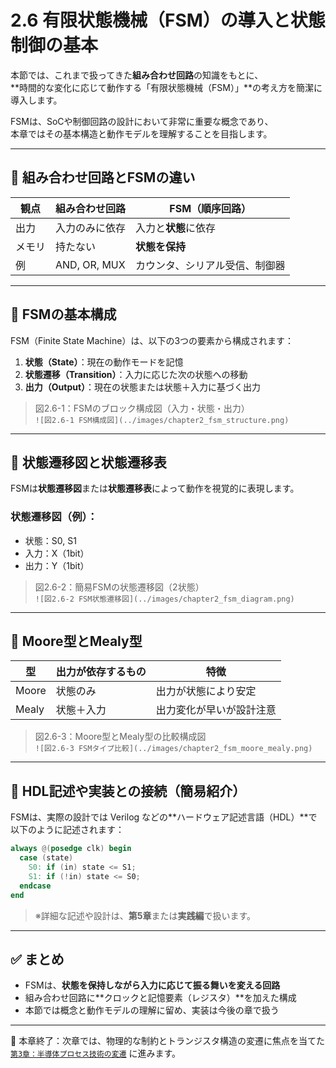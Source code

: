 # 2.6 有限状態機械（FSM）の導入と状態制御の基本

本節では、これまで扱ってきた**組み合わせ回路**の知識をもとに、  
**時間的な変化に応じて動作する「有限状態機械（FSM）」**の考え方を簡潔に導入します。

FSMは、SoCや制御回路の設計において非常に重要な概念であり、  
本章ではその基本構造と動作モデルを理解することを目指します。

---

## 🔹 組み合わせ回路とFSMの違い

| 観点 | 組み合わせ回路 | FSM（順序回路） |
|------|----------------|----------------|
| 出力 | 入力のみに依存 | 入力と**状態**に依存 |
| メモリ | 持たない | **状態を保持** |
| 例 | AND, OR, MUX | カウンタ、シリアル受信、制御器 |

---

## 🔹 FSMの基本構成

FSM（Finite State Machine）は、以下の3つの要素から構成されます：

1. **状態（State）**：現在の動作モードを記憶  
2. **状態遷移（Transition）**：入力に応じた次の状態への移動  
3. **出力（Output）**：現在の状態または状態＋入力に基づく出力

> 図2.6-1：FSMのブロック構成図（入力・状態・出力）  
> `![図2.6-1 FSM構成図](../images/chapter2_fsm_structure.png)`

---

## 🔹 状態遷移図と状態遷移表

FSMは**状態遷移図**または**状態遷移表**によって動作を視覚的に表現します。

### 状態遷移図（例）：

- 状態：S0, S1
- 入力：X（1bit）
- 出力：Y（1bit）

> 図2.6-2：簡易FSMの状態遷移図（2状態）  
> `![図2.6-2 FSM状態遷移図](../images/chapter2_fsm_diagram.png)`

---

## 🔹 Moore型とMealy型

| 型 | 出力が依存するもの | 特徴 |
|----|--------------------|------|
| Moore | 状態のみ | 出力が状態により安定 |
| Mealy | 状態＋入力 | 出力変化が早いが設計注意 |

> 図2.6-3：Moore型とMealy型の比較構成図  
> `![図2.6-3 FSMタイプ比較](../images/chapter2_fsm_moore_mealy.png)`

---

## 🔹 HDL記述や実装との接続（簡易紹介）

FSMは、実際の設計では Verilog などの**ハードウェア記述言語（HDL）**で以下のように記述されます：

```verilog
always @(posedge clk) begin
  case (state)
    S0: if (in) state <= S1;
    S1: if (!in) state <= S0;
  endcase
end
```

> ※詳細な記述や設計は、**第5章**または**実践編**で扱います。

---

## ✅ まとめ

- FSMは、**状態を保持しながら入力に応じて振る舞いを変える回路**
- 組み合わせ回路に**クロックと記憶要素（レジスタ）**を加えた構成
- 本節では概念と動作モデルの理解に留め、実装は今後の章で扱う

---

📎 本章終了：次章では、物理的な制約とトランジスタ構造の変遷に焦点を当てた  
[`第3章：半導体プロセス技術の変遷`](../chapter3_process_evolution/README.md) に進みます。
